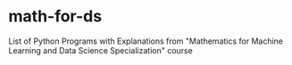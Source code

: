 # math-for-ds
List of Python Programs with Explanations from "Mathematics for Machine Learning and Data Science Specialization" course
